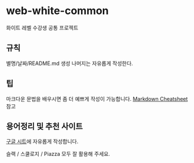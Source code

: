 # web-white-common
 화이트 레벨 수강생 공통 프로젝트
 
 ## 규칙 
 별명/날짜/README.md 생성
 나머지는 자유롭게 작성한다.
 
 ## 팁
 마크다운 문법을 배우시면 좀 더 예쁘게 작성이 가능합니다. 
 [Markdown Cheatsheet](https://github.com/adam-p/markdown-here/wiki/Markdown-Cheatsheet) 참고
 
 ## 용어정리 및 추천 사이트 
[구글 시트](https://docs.google.com/spreadsheets/d/1tAjeneRaMlE9ULGkx3ehWyzfD4Ibl4xYJIjzhBwFpkg/edit?usp=sharing)에 자유롭게 작성합니다.
 
 슬랙 / 스쿨로지 / Piazza 모두 잘 활용해 주세요.
